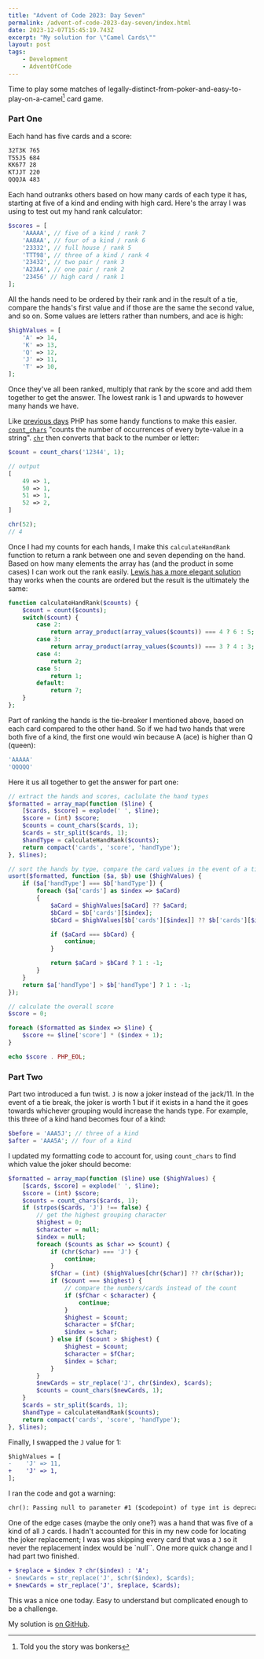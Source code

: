 ```yaml
---
title: "Advent of Code 2023: Day Seven"
permalink: /advent-of-code-2023-day-seven/index.html
date: 2023-12-07T15:45:19.743Z
excerpt: "My solution for \"Camel Cards\""
layout: post
tags:
    - Development
    - AdventOfCode
---
```


Time to play some matches of legally-distinct-from-poker-and-easy-to-play-on-a-camel[^1] card game.

### Part One

Each hand has five cards and a score:

```bash
32T3K 765
T55J5 684
KK677 28
KTJJT 220
QQQJA 483
```

Each hand outranks others based on how many cards of each type it has, starting at five of a kind and ending with high card. Here's the array I was using to test out my hand rank calculator:

```php
$scores = [
    'AAAAA', // five of a kind / rank 7
    'AA8AA', // four of a kind / rank 6
    '23332', // full house / rank 5
    'TTT98', // three of a kind / rank 4
    '23432', // two pair / rank 3
    'A23A4', // one pair / rank 2
    '23456' // high card / rank 1
];
```

All the hands need to be ordered by their rank and in the result of a tie, compare the hands's first value and if those are the same the second value, and so on. Some values are letters rather than numbers, and ace is high:

```php
$highValues = [
    'A' => 14,
    'K' => 13,
    'Q' => 12,
    'J' => 11,
    'T' => 10,
];
```

Once they've all been ranked, multiply that rank by the score and add them together to get the answer. The lowest rank is 1 and upwards to however many hands we have.

Like [previous days](https://rknight.me/blog/tags/adventofcode/) PHP has some handy functions to make this easier. [`count_chars`](https://www.php.net/manual/en/function.count-chars.php) "counts the number of occurrences of every byte-value in a string". [`chr`](https://www.php.net/manual/en/function.chr.php) then converts that back to the number or letter:

```php
$count = count_chars('12344', 1);

// output
[
	49 => 1,
	50 => 1,
	51 => 1,
	52 => 2,
]

chr(52);
// 4
```

Once I had my counts for each hands, I make this `calculateHandRank` function to return a rank between one and seven depending on the hand. Based on how many elements the array has (and the product in some cases) I can work out the rank easily. [Lewis has a more elegant solution](https://lewisdale.dev/post/advent-of-code-2023-day-seven/) thay works when the counts are ordered but the result is the ultimately the same:

```php
function calculateHandRank($counts) {
    $count = count($counts);
    switch($count) {
        case 2:
            return array_product(array_values($counts)) === 4 ? 6 : 5;
        case 3:
            return array_product(array_values($counts)) === 3 ? 4 : 3;
        case 4:
            return 2;
        case 5:
            return 1;
        default:
            return 7;
    }
};
```

Part of ranking the hands is the tie-breaker I mentioned above, based on each card compared to the other hand. So if we had two hands that were both five of a kind, the first one would win because A (ace) is higher than Q (queen):

```bash
'AAAAA'
'QQQQQ'
```

Here it us all together to get the answer for part one:

```php
// extract the hands and scores, caclulate the hand types
$formatted = array_map(function ($line) {
    [$cards, $score] = explode(' ', $line);
    $score = (int) $score;
    $counts = count_chars($cards, 1);
    $cards = str_split($cards, 1);
    $handType = calculateHandRank($counts);
    return compact('cards', 'score', 'handType');
}, $lines);

// sort the hands by type, compare the card values in the event of a tie break
usort($formatted, function ($a, $b) use ($highValues) {
    if ($a['handType'] === $b['handType']) {
        foreach ($a['cards'] as $index => $aCard)
        {
            $aCard = $highValues[$aCard] ?? $aCard;
            $bCard = $b['cards'][$index];
            $bCard = $highValues[$b['cards'][$index]] ?? $b['cards'][$index];

            if ($aCard === $bCard) {
                continue;
            }

            return $aCard > $bCard ? 1 : -1;
        }
    }
    return $a['handType'] > $b['handType'] ? 1 : -1;
});

// calculate the overall score 
$score = 0;

foreach ($formatted as $index => $line) {
    $score += $line['score'] * ($index + 1);
}

echo $score . PHP_EOL;
```

### Part Two

Part two introduced a fun twist. `J` is now a joker instead of the jack/11. In the event of a tie break, the joker is worth 1 but if it exists in a hand the it goes towards whichever grouping would increase the hands type. For example, this three of a kind hand becomes four of a kind:

```php
$before = 'AAA5J'; // three of a kind
$after = 'AAA5A'; // four of a kind
```

I updated my formatting code to account for, using `count_chars` to find which value the joker should become:

```php
$formatted = array_map(function ($line) use ($highValues) {
    [$cards, $score] = explode(' ', $line);
    $score = (int) $score;
    $counts = count_chars($cards, 1);
    if (strpos($cards, 'J') !== false) {
        // get the highest grouping character
        $highest = 0;
        $character = null;
        $index = null;
        foreach ($counts as $char => $count) {
            if (chr($char) === 'J') {
                continue;
            }
            $fChar = (int) ($highValues[chr($char)] ?? chr($char));
            if ($count === $highest) {
                // compare the numbers/cards instead of the count
                if ($fChar < $character) {
                    continue;
                }
                $highest = $count;
                $character = $fChar;
                $index = $char;
            } else if ($count > $highest) {
                $highest = $count;
                $character = $fChar;
                $index = $char;
            }
        }
        $newCards = str_replace('J', chr($index), $cards);
        $counts = count_chars($newCards, 1);
    }
    $cards = str_split($cards, 1);
    $handType = calculateHandRank($counts);
    return compact('cards', 'score', 'handType');
}, $lines);
```

Finally, I swapped the `J` value for 1:

```diff
$highValues = [
-    'J' => 11,
+    'J' => 1,
];
```

I ran the code and got a warning:

```txt
chr(): Passing null to parameter #1 ($codepoint) of type int is deprecated
```

One of the edge cases (maybe the only one?) was a hand that was five of a kind of all `J` cards. I hadn't accounted for this in my new code for locating the joker replacement; I was was skipping every card that was a `J` so it never the replacement index would be `null``. One more quick change and I had part two finished.

```diff
+ $replace = $index ? chr($index) : 'A';
- $newCards = str_replace('J', $chr($index), $cards);
+ $newCards = str_replace('J', $replace, $cards);
```

This was a nice one today. Easy to understand but complicated enough to be a challenge.

My solution is [on GitHub](https://github.com/rknightuk/adventofcode/tree/main/2023/07).

[^1]: Told you the story was bonkers